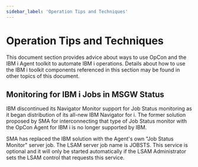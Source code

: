 ```yaml
---
sidebar_label: 'Operation Tips and Techniques'
---
```


# Operation Tips and Techniques

This document section provides advice about ways to use OpCon and the IBM i Agent toolkit to automate IBM i operations. Details about how to use the IBM i toolkit components referenced in this section may be found in other topics of this document.

## Monitoring for IBM i Jobs in MSGW Status

IBM discontinued its Navigator Monitor support for Job Status monitoring as it began distribution of its all-new IBM Navigator for i.  The former solution proposed by SMA for interconnecting that type of Job Status monitor with the OpCon Agent for IBM i is no longer supported by IBM.

SMA has replaced the IBM solution with the Agent's own "Job Status Monitor" server job.  The LSAM server job name is JOBSTS.  This service is optional and it will only be started automatically if the LSAM Administrator sets the LSAM control that requests this service.

